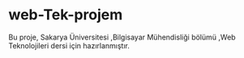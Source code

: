 # web-Tek-projem
Bu proje, Sakarya Üniversitesi ,Bilgisayar Mühendisliği bölümü ,Web Teknolojileri dersi için hazırlanmıştır.
